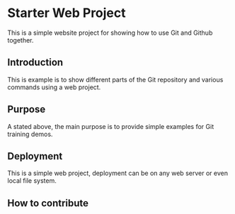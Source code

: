 # Starter Web Project
This is a simple website project for showing how to use Git and Github together.
## Introduction
This is example is to show different parts of the Git repository and various commands using a web project.
## Purpose
A stated above, the main purpose is to provide simple examples for Git training demos.
## Deployment
This is a simple web project, deployment can be on any web server or even local file system.
## How to contribute

